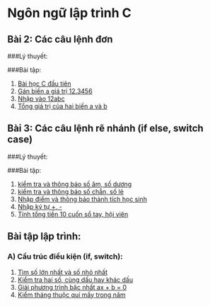 # Ngôn ngữ lập trình C

## Bài 2: Các câu lệnh đơn
###Lý thuyết:

###Bài tập:
1. [Bài học C đầu tiên](https://www.jdoodle.com/embed/v0/5D87)
2. [Gán biến a giá trị 12.3456](https://www.jdoodle.com/embed/v0/5D8c)
3. [Nhập vào 12abc](https://www.jdoodle.com/embed/v0/5D8o)
4. [Tổng giá trị của hai biến a và b](https://www.jdoodle.com/embed/v0/5u6Z)
 
## Bài 3: Các câu lệnh rẽ nhánh (if else, switch case)
###Lý thuyết:

###Bài tập:
1. [kiểm tra và thông báo số âm, số dương](https://www.jdoodle.com/embed/v0/5CGT)
2. [kiểm tra và thông báo số chẵn, số lẻ](https://www.jdoodle.com/embed/v0/5CGW)
3. [Nhập điểm và thông báo thành tích học sinh](https://www.jdoodle.com/embed/v0/5Ay4)
4. [Nhập ký tự +, -](https://www.jdoodle.com/embed/v0/5BuV)
5. [Tính tổng tiền 10 cuốn sổ tay, hội viên](https://www.jdoodle.com/embed/v0/5yID)
 
## Bài tập lập trình:
### A) Cấu trúc điều kiện (if, switch):
1. [Tìm số lớn nhất và số nhỏ nhất](https://www.jdoodle.com/embed/v0/5BPA)
2. [Kiểm tra hai số, cùng dấu hay khác dấu](https://www.jdoodle.com/embed/v0/5Caa)
3. [Giải phương trình bậc nhất ax + b = 0](https://www.jdoodle.com/embed/v0/5CHc)
4. [Kiểm tháng thuộc quí mấy trong năm](https://www.jdoodle.com/embed/v0/5CpT)
